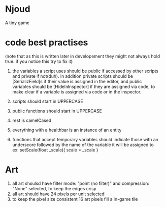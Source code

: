 # Njoud
A tiny game

# code best practises
(note that as this is written later in developement they might not always hold true. if you notice this try to fix it)

1. the variables a script uses should be public if accessed by other scripts and private if not(duh).
In addition private scripts should be [SerializField]s if their value is assigned in the editor, and public variables should be [HideInInspector] if they are assigned via code, to make clear if a variable is assigned via code or in the inspector.

2. scripts should start in UPPERCASE
3. public functions should start in UPPERCASE
4. rest is camelCased
5. everything with a healthbar is an instance of an entity 
6. functions that accept temporary variables should indicate those with an underscore followed by the name of the variable it will be assigned to
   ex:
   setScale(float _scale){
    scale = _scale
   }
# Art
1. all art shoulsd have filter mode: "point (no filter)" and compression: "None" selected, to keep the edges crisp
2. all art should have 24 pixels per unit selected
3. to keep the pixel size consistent 16 art pixels fill a in-game tile
